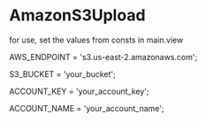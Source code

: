 # AmazonS3Upload

for use, set the values from consts in main.view

  AWS_ENDPOINT = 's3.us-east-2.amazonaws.com';
  
  S3_BUCKET = 'your_bucket';
  
  ACCOUNT_KEY = 'your_account_key';
  
  ACCOUNT_NAME = 'your_account_name';
